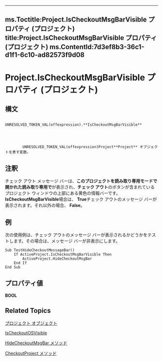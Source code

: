 
---
ms.Toctitle:Project.IsCheckoutMsgBarVisible プロパティ (プロジェクト)
title:Project.IsCheckoutMsgBarVisible プロパティ (プロジェクト)
ms.ContentId:7d3ef8b3-36c1-d1f1-6c10-ad82573f9d08
---
# Project.IsCheckoutMsgBarVisible プロパティ (プロジェクト)





## 構文

            UNRESOLVED_TOKEN_VAL(offexpression).**IsCheckoutMsgBarVisible**




            UNRESOLVED_TOKEN_VAL(offexpression)Project**Project** オブジェクトを表す変数。



## 注釈
チェック アウト メッセージ バーは、**このプロジェクトを読み取り専用モードで開かれた読み取り専用で**が表示され、**チェック アウト**のボタンが含まれているプロジェクト ウィンドウの上部にある黄色の情報バーです。**IsCheckoutMsgBarVisible**場合は、 **True**チェック アウトのメッセージ バーが表示されます。それ以外の場合、 **False**。



## 例
次の使用例は、チェック アウトのメッセージ バーが表示されるかどうかをテストします。その場合は、メッセージ バーが非表示にします。

```vba
Sub TestHideCheckoutMessageBar()
    If ActiveProject.IsCheckoutMsgBarVisible Then
        ActiveProject.HideCheckoutMsgBar
    End If
End Sub
```




## プロパティ値
**BOOL**



## Related Topics

[プロジェクト オブジェクト](855c1ad9-0e84-f274-9e0e-2424e7cab447.md)

[IsCheckoutOSVisible](1b240231-dfa1-2cd3-310e-11c8c58791eb.md)

[HideCheckoutMsgBar メソッド](2a62080f-1e23-dda5-346f-4b0194173190.md)

[CheckoutProject メソッド](7b70a7c6-0f26-27b4-9a2d-b16f828864f3.md)





